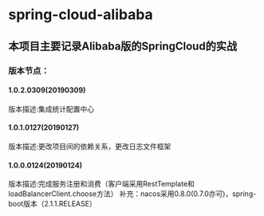 # spring-cloud-alibaba
## 本项目主要记录Alibaba版的SpringCloud的实战
### 版本节点：
#### 1.0.2.0309(20190309)
版本描述:集成统计配置中心
#### 1.0.1.0127(20190127)
版本描述:更改项目间的依赖关系，更改日志文件框架
#### 1.0.0.0124(20190124)
版本描述:完成服务注册和消费（客户端采用RestTemplate和loadBalancerClient.choose方法）
补充：nacos采用0.8.0(0.7.0亦可)，spring-boot版本（2.1.1.RELEASE）
